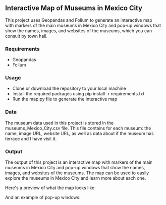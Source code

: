 ## Interactive Map of Museums in Mexico City
This project uses Geopandas and Folium to generate an interactive map with markers of the main museums in Mexico City and pop-up windows that show the names, images, and websites of the museums, which you can consult by town hall.

### Requirements
- Geopandas
- Folium

### Usage
- Clone or download the repository to your local machine
- Install the required packages using pip install -r requirements.txt
- Run the map.py file to generate the interactive map

### Data
The museum data used in this project is stored in the museums_Mexico_City.csv file. This file contains for each museum: the name, image URL, website URL, as well as data about if the museum has terrace and I have visit it.

### Output
The output of this project is an interactive map with markers of the main museums in Mexico City and pop-up windows that show the names, images, and websites of the museums. 
The map can be used to easily explore the museums in Mexico City and learn more about each one.

Here's a preview of what the map looks like:


And an example of pop-up windows:
